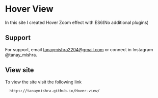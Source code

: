 
# Hover View

In this site I created Hover Zoom effect with ES6(No additional plugins)


## Support

For support, email tanaymishra2204@gmail.com or connect in Instagram @tanay_mishra.

  
## View site

To view the site visit the following link

```bash
  https://tanaymishra.github.io/Hover-view/
```

  